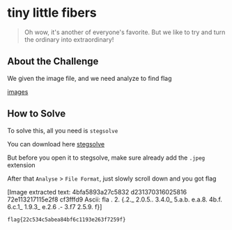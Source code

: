 # tiny little fibers
> Oh wow, it's another of everyone's favorite. But we like to try and turn the ordinary into extraordinary!

## About the Challenge

We given the image file, and we need analyze to find flag

[images](images/tiny-little-fibers)

## How to Solve

To solve this, all you need is `stegsolve`

You can download here [stegsolve](https://github.com/zardus/ctf-tools/blob/master/stegsolve/install)

But before you open it to stegsolve, make sure already add the `.jpeg` extension

After that `Analyse` > `File Format`, just slowly scroll down and you got flag


[Image extracted text: 4bfa5893a27c5832 d231370316025816
72e113217115e2f8 cf3fffd9
Ascii:
fla .
2. {.2._
2.0.5..
3.4.0_
5.a.b.
e.a.8.
4b.f.
6.c.1_
1.9.3_
e.2.6 .-
3.f7 
2.5.9.
f}]


```
flag{22c534c5abea84bf6c1193e263f7259f}
```
